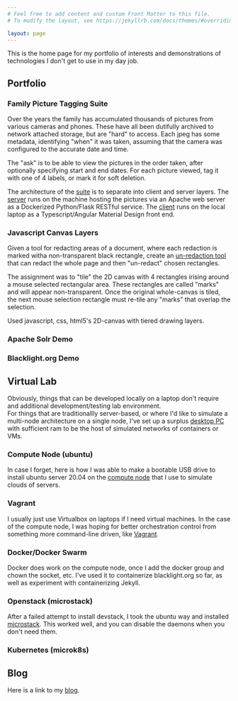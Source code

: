 ```yaml
---
# Feel free to add content and custom Front Matter to this file.
# To modify the layout, see https://jekyllrb.com/docs/themes/#overriding-theme-defaults

layout: page
---
```

This is the home page for my portfolio of interests and demonstrations
of technologies I don't get to use in my day job.

## Portfolio

### Family Picture Tagging Suite

Over the years the family has accumulated thousands of pictures from
various cameras and phones.  These have all been dutifully archived
to network attached storage, but are "hard" to access.
Each jpeg has some metadata, identifying "when" it was taken, assuming that
the camera was configured to the accurate date and time.

The "ask" is to be able to view the pictures in the order taken, after
optionally specifying start and end dates.  For each picture viewed, tag
it with one of 4 labels, or mark it for soft deletion.

The architecture of the [suite](https://github.com/davejenkins64/picture-tagger-demo) is to separate into client and server layers.
The [server](https://github.com/davejenkins64/picture-tagger-demo/tree/master/backend)
runs on the machine hosting the pictures via an Apache 
web server as a Dockerized Python/Flask RESTful service.
The [client](https://github.com/davejenkins64/picture-tagger-demo/tree/master/frontend) runs on the local laptop as a Typescript/Angular Material Design
front end.

### Javascript Canvas Layers

Given a tool for redacting areas of a document, where each redaction 
is marked witha non-transparent black rectangle, create an [un-redaction
tool](https://github.com/davejenkins64/un-redaction-demo) that can redact the whole page and then "un-redact" chosen rectangles.

The assignment was to "tile" the 2D canvas with 4 rectangles irising around a 
mouse selected rectangular area.  These rectangles are called "marks" and 
will appear non-transparent.
Once the original whole-canvas is tiled, the next mouse selection rectangle
must re-tile any "marks" that overlap the selection.

Used javascript, css, html5's 2D-canvas with tiered drawing layers.

### Apache Solr Demo

### Blacklight.org Demo

## Virtual Lab

Obviously, things that can be developed locally on a laptop don't require
and additional development/testing lab environment.  
For things that are traditionallly server-based, or where I'd like to simulate
a multi-node architecture on a single node, I've set up a surplus
[desktop PC](/compute_node/) with sufficient
ram to be the host of simulated networks of containers or VMs.

### Compute Node (ubuntu)

In case I forget, here is how I was able to make a bootable USB drive
to install ubuntu server 20.04 on the [compute node](/compute_node/)
that I use to simulate clouds of servers.

### Vagrant

I usually just use Virtualbox on laptops if I need virtual machines.
In the case of the compute node, I was hoping for better orchestration
control from something more command-line driven, like [Vagrant](/vagrant/).

### Docker/Docker Swarm

Docker does work on the compute node, once I add the docker group and
chown the socket, etc.  I've used it to containerize blacklight.org so
far, as well as experiment with containerizing Jekyll.

### Openstack (microstack)

After a failed attempt to install devstack, I took the ubuntu way and 
installed [microstack](/microstack/).  This worked well, and you can
disable the daemons when you don't need them.

### Kubernetes (microk8s)

## Blog

Here is a link to my 
[blog](/blog/).

